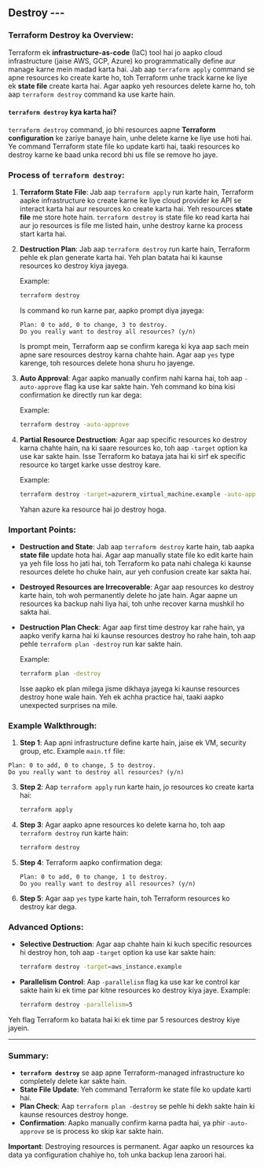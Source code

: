 ## Destroy ---

### Terraform Destroy ka Overview:

Terraform ek **infrastructure-as-code** (IaC) tool hai jo aapko cloud infrastructure (jaise AWS, GCP, Azure) ko programmatically define aur manage karne mein madad karta hai. Jab aap `terraform apply` command se apne resources ko create karte ho, toh Terraform unhe track karne ke liye ek **state file** create karta hai. Agar aapko yeh resources delete karne ho, toh aap `terraform destroy` command ka use karte hain.

#### `terraform destroy` kya karta hai?

`terraform destroy` command, jo bhi resources aapne **Terraform configuration** ke zariye banaye hain, unhe delete karne ke liye use hoti hai. Ye command Terraform state file ko update karti hai, taaki resources ko destroy karne ke baad unka record bhi us file se remove ho jaye.

### Process of `terraform destroy`:

1. **Terraform State File**: Jab aap `terraform apply` run karte hain, Terraform aapke infrastructure ko create karne ke liye cloud provider ke API se interact karta hai aur resources ko create karta hai. Yeh resources **state file** me store hote hain. `terraform destroy` is state file ko read karta hai aur jo resources is file me listed hain, unhe destroy karne ka process start karta hai.

2. **Destruction Plan**: Jab aap `terraform destroy` run karte hain, Terraform pehle ek plan generate karta hai. Yeh plan batata hai ki kaunse resources ko destroy kiya jayega.

   Example:
   ```bash
   terraform destroy
   ```

   Is command ko run karne par, aapko prompt diya jayega:
   ```
   Plan: 0 to add, 0 to change, 3 to destroy.
   Do you really want to destroy all resources? (y/n)
   ```

   Is prompt mein, Terraform aap se confirm karega ki kya aap sach mein apne sare resources destroy karna chahte hain. Agar aap `yes` type karenge, toh resources delete hona shuru ho jayenge.

3. **Auto Approval**: Agar aapko manually confirm nahi karna hai, toh aap `-auto-approve` flag ka use kar sakte hain. Yeh command ko bina kisi confirmation ke directly run kar dega:

   Example:
   ```bash
   terraform destroy -auto-approve
   ```

4. **Partial Resource Destruction**: Agar aap specific resources ko destroy karna chahte hain, na ki saare resources ko, toh aap `-target` option ka use kar sakte hain. Isse Terraform ko bataya jata hai ki sirf ek specific resource ko target karke usse destroy kare.

   Example:
   ```bash
   terraform destroy -target=azurerm_virtual_machine.example -auto-approve
   ```

   Yahan azure ka resource hai jo destroy hoga.

### Important Points:

- **Destruction and State**: Jab aap `terraform destroy` karte hain, tab aapka **state file** update hota hai. Agar aap manually state file ko edit karte hain ya yeh file loss ho jati hai, toh Terraform ko pata nahi chalega ki kaunse resources delete ho chuke hain, aur yeh confusion create kar sakta hai.

- **Destroyed Resources are Irrecoverable**: Agar aap resources ko destroy karte hain, toh woh permanently delete ho jate hain. Agar aapne un resources ka backup nahi liya hai, toh unhe recover karna mushkil ho sakta hai.

- **Destruction Plan Check**: Agar aap first time destroy kar rahe hain, ya aapko verify karna hai ki kaunse resources destroy ho rahe hain, toh aap pehle `terraform plan -destroy` run kar sakte hain.

   Example:
   ```bash
   terraform plan -destroy
   ```

   Isse aapko ek plan milega jisme dikhaya jayega ki kaunse resources destroy hone wale hain. Yeh ek achha practice hai, taaki aapko unexpected surprises na mile.

### Example Walkthrough:

1. **Step 1**: Aap apni infrastructure define karte hain, jaise ek VM, security group, etc.
   Example `main.tf` file:
```
Plan: 0 to add, 0 to change, 5 to destroy.
Do you really want to destroy all resources? (y/n)

```

3. **Step 2**: Aap `terraform apply` run karte hain, jo resources ko create karta hai:
   ```bash
   terraform apply
   ```

4. **Step 3**: Agar aapko apne resources ko delete karna ho, toh aap `terraform destroy` run karte hain:
   ```bash
   terraform destroy
   ```

5. **Step 4**: Terraform aapko confirmation dega:
   ```
   Plan: 0 to add, 0 to change, 1 to destroy.
   Do you really want to destroy all resources? (y/n)
   ```

6. **Step 5**: Agar aap `yes` type karte hain, toh Terraform resources ko destroy kar dega.

### Advanced Options:

- **Selective Destruction**: Agar aap chahte hain ki kuch specific resources hi destroy hon, toh aap `-target` option ka use kar sakte hain:
  ```bash
  terraform destroy -target=aws_instance.example
  ```

- **Parallelism Control**: Aap `-parallelism` flag ka use kar ke control kar sakte hain ki ek time par kitne resources ko destroy kiya jaye. Example:
  ```bash
  terraform destroy -parallelism=5
  ```

Yeh flag Terraform ko batata hai ki ek time par 5 resources destroy kiye jayein.

---

### Summary:

- **`terraform destroy`** se aap apne Terraform-managed infrastructure ko completely delete kar sakte hain.
- **State File Update**: Yeh command Terraform ke state file ko update karti hai.
- **Plan Check**: Aap `terraform plan -destroy` se pehle hi dekh sakte hain ki kaunse resources destroy honge.
- **Confirmation**: Aapko manually confirm karna padta hai, ya phir `-auto-approve` se is process ko skip kar sakte hain.

**Important**: Destroying resources is permanent. Agar aapko un resources ka data ya configuration chahiye ho, toh unka backup lena zaroori hai.
